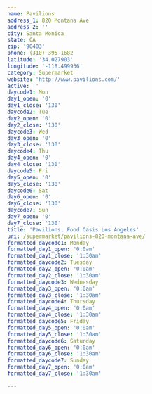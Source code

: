 ```yaml
---
name: Pavilions
address_1: 820 Montana Ave
address_2: ''
city: Santa Monica
state: CA
zip: '90403'
phone: (310) 395-1682
latitude: '34.027903'
longitude: '-118.499936'
category: Supermarket
website: 'http://www.pavilions.com/'
active: ''
daycode1: Mon
day1_open: '0'
day1_close: '130'
daycode2: Tue
day2_open: '0'
day2_close: '130'
daycode3: Wed
day3_open: '0'
day3_close: '130'
daycode4: Thu
day4_open: '0'
day4_close: '130'
daycode5: Fri
day5_open: '0'
day5_close: '130'
daycode6: Sat
day6_open: '0'
day6_close: '130'
daycode7: Sun
day7_open: '0'
day7_close: '130'
title: 'Pavilions, Food Oasis Los Angeles'
uri: /supermarket/pavilions-820-montana-ave/
formatted_daycode1: Monday
formatted_day1_open: '0:0am'
formatted_day1_close: '1:30am'
formatted_daycode2: Tuesday
formatted_day2_open: '0:0am'
formatted_day2_close: '1:30am'
formatted_daycode3: Wednesday
formatted_day3_open: '0:0am'
formatted_day3_close: '1:30am'
formatted_daycode4: Thursday
formatted_day4_open: '0:0am'
formatted_day4_close: '1:30am'
formatted_daycode5: Friday
formatted_day5_open: '0:0am'
formatted_day5_close: '1:30am'
formatted_daycode6: Saturday
formatted_day6_open: '0:0am'
formatted_day6_close: '1:30am'
formatted_daycode7: Sunday
formatted_day7_open: '0:0am'
formatted_day7_close: '1:30am'

---
```



